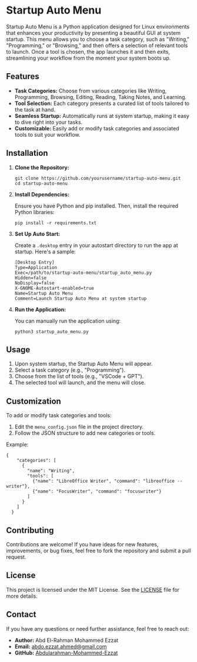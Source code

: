 <!DOCTYPE html>
<html lang="en">
<body>
    <h1>Startup Auto Menu</h1>
    <p>Startup Auto Menu is a Python application designed for Linux environments that enhances your productivity by presenting a beautiful GUI at system startup. This menu allows you to choose a task category, such as "Writing," "Programming," or "Browsing," and then offers a selection of relevant tools to launch. Once a tool is chosen, the app launches it and then exits, streamlining your workflow from the moment your system boots up.</p>
    <h2>Features</h2>
    <ul>
        <li><strong>Task Categories:</strong> Choose from various categories like Writing, Programming, Browsing, Editing, Reading, Taking Notes, and Learning.</li>
        <li><strong>Tool Selection:</strong> Each category presents a curated list of tools tailored to the task at hand.</li>
        <li><strong>Seamless Startup:</strong> Automatically runs at system startup, making it easy to dive right into your tasks.</li>
        <li><strong>Customizable:</strong> Easily add or modify task categories and associated tools to suit your workflow.</li>
    </ul>
    <h2>Installation</h2>
    <ol>
      
  <li><strong>Clone the Repository:</strong>
    
    git clone https://github.com/yourusername/startup-auto-menu.git
    cd startup-auto-menu
            
</li>
        <li><strong>Install Dependencies:</strong>
            <p>Ensure you have Python and pip installed. Then, install the required Python libraries:</p>
            <pre><code>pip install -r requirements.txt</code></pre>
        </li>
        <li><strong>Set Up Auto Start:</strong>
            <p>Create a <code>.desktop</code> entry in your autostart directory to run the app at startup. Here's a sample:</p>
          
    [Desktop Entry]
    Type=Application
    Exec=/path/to/startup-auto-menu/startup_auto_menu.py
    Hidden=false
    NoDisplay=false
    X-GNOME-Autostart-enabled=true
    Name=Startup Auto Menu
    Comment=Launch Startup Auto Menu at system startup


  </li>
        <li><strong>Run the Application:</strong>
            <p>You can manually run the application using:</p>
        
      
    python3 startup_auto_menu.py

  </li>
    </ol>

  <h2>Usage</h2>
  <ol>
      <li>Upon system startup, the Startup Auto Menu will appear.</li>
      <li>Select a task category (e.g., "Programming").</li>
      <li>Choose from the list of tools (e.g., "VSCode + GPT").</li>
      <li>The selected tool will launch, and the menu will close.</li>
  </ol>

  <h2>Customization</h2>
  <p>To add or modify task categories and tools:</p>
  <ol>
      <li>Edit the <code>menu_config.json</code> file in the project directory.</li>
      <li>Follow the JSON structure to add new categories or tools.</li>
  </ol>
  <p>Example:</p>
  
    {
        "categories": [
          {
            "name": "Writing",
            "tools": [
              {"name": "LibreOffice Writer", "command": "libreoffice --writer"},
              {"name": "FocusWriter", "command": "focuswriter"}
            ]
          }
        ]
      }

<h2>Contributing</h2>
    <p>Contributions are welcome! If you have ideas for new features, improvements, or bug fixes, feel free to fork the repository and submit a pull request.</p>

  <h2>License</h2>
  <p>This project is licensed under the MIT License. See the <a href="LICENSE">LICENSE</a> file for more details.</p>

  <h2>Contact</h2>
  <p>If you have any questions or need further assistance, feel free to reach out:</p>
  <ul>
      <li><strong>Author:</strong> Abd El-Rahman Mohammed Ezzat</li>
      <li><strong>Email:</strong> <a href="mailto:abdo.ezzat.ahmed@gmail.com">abdo.ezzat.ahmed@gmail.com</a></li>
      <li><strong>GitHub:</strong> <a href="https://github.com/Abdularahman-Mohammed-Ezzat">Abdularahman-Mohammed-Ezzat</a></li>
  </ul>
</body>
</html>
